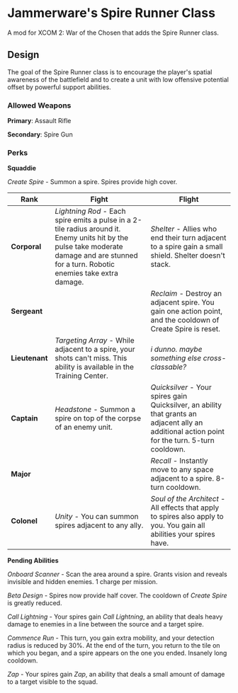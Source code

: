 # Jammerware's Spire Runner Class
A mod for XCOM 2: War of the Chosen that adds the Spire Runner class.

## Design
The goal of the Spire Runner class is to encourage the player's spatial awareness of the battlefield and to create a unit with low offensive potential offset by powerful support abilities.

### Allowed Weapons
**Primary**: Assault Rifle

**Secondary**: Spire Gun

### Perks

**Squaddie**

*Create Spire* - Summon a spire. Spires provide high cover.

| Rank | Fight | Flight |
| ---- | ----- | ------ |
| **Corporal** | *Lightning Rod* - Each spire emits a pulse in a 2-tile radius around it. Enemy units hit by the pulse take moderate damage and are stunned for a turn. Robotic enemies take extra damage. | *Shelter* - Allies who end their turn adjacent to a spire gain a small shield. Shelter doesn't stack. |
| **Sergeant** |  | *Reclaim* - Destroy an adjacent spire. You gain one action point, and the cooldown of Create Spire is reset. |
| **Lieutenant** | *Targeting Array* - While adjacent to a spire, your <primary weapon> shots can't miss. This ability is available in the Training Center. | *i dunno. maybe something else cross-classable?* |
| **Captain** | *Headstone* - Summon a spire on top of the corpse of an enemy unit.  | *Quicksilver* - Your spires gain Quicksilver, an ability that grants an adjacent ally an additional action point for the turn. 5-turn cooldown. |
| **Major** | | *Recall* - Instantly move to any space adjacent to a spire. 8-turn cooldown. |
| **Colonel** | *Unity* - You can summon spires adjacent to any ally. | *Soul of the Architect* - All effects that apply to spires also apply to you. You gain all abilities your spires have. |

**Pending Abilities**

*Onboard Scanner* - Scan the area around a spire. Grants vision and reveals invisible and hidden enemies. 1 charge per mission.

*Beta Design* - Spires now provide half cover. The cooldown of *Create Spire* is greatly reduced.

*Call Lightning* - Your spires gain *Call Lightning*, an ability that deals heavy damage to enemies in a line between the source and a target spire.

*Commence Run* - This turn, you gain extra mobility, and your detection radius is reduced by 30%. At the end of the turn, you return to the tile on which you began, and a spire appears on the one you ended. Insanely long cooldown.

*Zap* - Your spires gain *Zap*, an ability that deals a small amount of damage to a target visible to the squad.